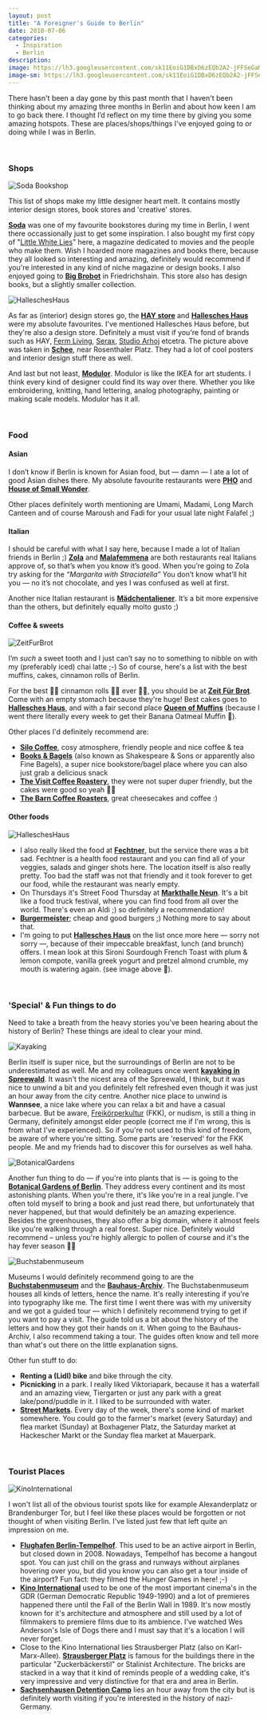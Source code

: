 ```yaml
---
layout: post
title: "A Foreigner's Guide to Berlin"
date: 2018-07-06
categories:
  - Inspiration
  - Berlin
description:
image: https://lh3.googleusercontent.com/sk11EoiG1DBxD6zEQb2A2-jFFSeGaMo-_7fOInNAfsTrtKOKTf15lnFU7uxPvhvK7iP1kav0EyZpqxMUSe0welEfoQJUfP22-oSC-y3dOdTr8Dc_ySmUl-9VkaAsk3z2q9wBC1hZYV2RNdl_4u8nMPAqsCApV6zYe3C1U0kx6YWanQAy6o7zmiHa4Jju25kpB11T6ucMqTbhjTbkrpGNaeFq9mMt0yO9FaG_6cW3EIjLvHzh4X5k6ygySavv87Yk7pQLJE0p7OP1dndqOXtLVbS5UKj15bNYiEyhJU-24qKXJ5CsWyOUTW56LPCY9nGuV6F2vP0bt5TztN9kNEbf_4WZhT9TQXZkp4v7M5nOMs6dgdsspCmgkTzHJH7yzGPQpyY3Xlr1oqEyqGdWCqiYgXyxIBn5FtD6j7OpL9Gel4hh3YDWhqGhLa233IthKn_Qhsm7dpEAG3Qd2nbPr9Zv7L8cF1TvMJ6jI9XtDe3UCesqPQx652bZVDgJQwq-zV8xmlailf-Yhjo1Uh7lvOkZD7ZtvgrbBbRCiatwhDVeaNZ1PBCK0Eqsk38Mg2kCktqxMW6Yy2P_wjjCMysMVNkxSiGIZIglPyxpzA=w2203-h1652-no
image-sm: https://lh3.googleusercontent.com/sk11EoiG1DBxD6zEQb2A2-jFFSeGaMo-_7fOInNAfsTrtKOKTf15lnFU7uxPvhvK7iP1kav0EyZpqxMUSe0welEfoQJUfP22-oSC-y3dOdTr8Dc_ySmUl-9VkaAsk3z2q9wBC1hZYV2RNdl_4u8nMPAqsCApV6zYe3C1U0kx6YWanQAy6o7zmiHa4Jju25kpB11T6ucMqTbhjTbkrpGNaeFq9mMt0yO9FaG_6cW3EIjLvHzh4X5k6ygySavv87Yk7pQLJE0p7OP1dndqOXtLVbS5UKj15bNYiEyhJU-24qKXJ5CsWyOUTW56LPCY9nGuV6F2vP0bt5TztN9kNEbf_4WZhT9TQXZkp4v7M5nOMs6dgdsspCmgkTzHJH7yzGPQpyY3Xlr1oqEyqGdWCqiYgXyxIBn5FtD6j7OpL9Gel4hh3YDWhqGhLa233IthKn_Qhsm7dpEAG3Qd2nbPr9Zv7L8cF1TvMJ6jI9XtDe3UCesqPQx652bZVDgJQwq-zV8xmlailf-Yhjo1Uh7lvOkZD7ZtvgrbBbRCiatwhDVeaNZ1PBCK0Eqsk38Mg2kCktqxMW6Yy2P_wjjCMysMVNkxSiGIZIglPyxpzA=w2203-h1652-no
---
```


There hasn't been a day gone by this past month that I haven't been thinking about my amazing three months in Berlin and about how keen I am to go back there. I thought I’d reflect on my time there by giving you some amazing hotspots. These are places/shops/things I've enjoyed going to or doing while I was in Berlin.

<br/>

### Shops

![Soda Bookshop](https://lh3.googleusercontent.com/xv9PJ-KEOYCEyIsNFeFoSKWWzRixgGuJGKw9Z0KKYPKtPoFJgQB6jT2YmD-hoh687UELudOd8SDuexc3OZhhrnNO86inMswKhyObdOyHYA5-eLdl4crDPXRjIeCodCXoFM5-DgblmKfxz26vzyrckr5h__xgSCzNk0ZzcGxvDvCE-45tbtBR3JR2TsxAHASGgGbmE6H1GigpPqw2tz2jYmZKOgH95A2JmZa2MzqrFHHNj8U4DMQra6CsV__mE3mw7BtahVGepI6IDhZIlQgxf0aLEVJIBOCXokegWDW73_mpxLafAo6ts8vuSr_XEKtETrpGQQGqCgrNUiizCpO7IxtNdbCTxmzld1yZ4nE9fKyPj4VY05Fx1GtzsRx_9b1kN_C0itAJkzX7CLV5Hl-8vKxYIFzqFwQukvD29mdDuH8n0FQxJ0A7T1KAXiEuLVwAIWkREaxoO2yZ_CtXLoeMtuMa1t7v1CrRKyoubMY550JYWIGDObB9RUK8sN6CV1iq9msYKkZTzdfiyd0G4GsC1v3CTFsgCLXP0_hjWkiE97Gv3pnENcaEG82zhU7bz05GQFLtGIuUsJx_qo4k1deqM-wpUy2zaRDTR2JuRMnoCC4AfObdXLInRfKuhgiaJ1L4nimUZ5Qb4uT2NibEwMUBY2-haZhj=w2160-h1620-no)

This list of shops make my little designer heart melt. It contains mostly interior design stores, book stores and 'creative' stores.

**[Soda](http://sodabooks.com/)** was one of my favourite bookstores during my time in Berlin, I went there occassionally just to get some inspiration. I also bought my first copy of "[Little White Lies](http://lwlies.com/)" here, a magazine dedicated to movies and the people who make them. Wish I hoarded more magazines and books there, because they all looked so interesting and amazing, definitely would recommend if you're interested in any kind of niche magazine or design books. I also enjoyed going to **[Big Brobot](http://www.bigbrobot.de/)** in Friedrichshain. This store also has design books, but a slightly smaller collection.

![HalleschesHaus](https://lh3.googleusercontent.com/VUHLSg2R_M13QrOAjUFMrXAVmXnIjLG821NhpkyFZjBfKfETrl5_NGSkF0UDsR8ZVEERKTlVR4rFg5QqOUF5tppnY4uUAkXZEWE8vDY3aoZB_NmdhX7RqF5HQyC24wuLqKHzQKUkDr_Ra9NdzyOsvn5JCd4jXC3kCbUTS6oYUJ6nKa_dmdayTLCJddznxqrP9qfI8oBP8r0ZGfpHqY3G4AtY2_jaoVlv1m6CI8xE8fQala0-PfwdKvu5AXaoOZfhOFNplXwzTc1MzxbTlJysonAhLCNN3y3b9H1segm560XXX4STo9rovmyXSiQj8LjxIjI3jImP0-5eMt1neBEoUzQa9RJ9vCZYg7NpB3AW-Z0HRSQht7l7tR903hcDC9A_2p7zkFLFGV9vuG2QjoSAwtukfp_D91SffOwUoTP5HjpiMPtp7y_YlFEZ3ONnuSj81eYC6hEew7oeRNqQiuVPxqtjwMkbvCOHGvnWfVm3fWFtm53d6mWYRWLzDj2_AF7MqMHuVYlScrAjO_bWmXjc_5TSrLtlRIG92abHQUm3WnzNOVDqIs4rddbAHJu2utQhWcssXBJYRmOEXE1f6l17zbWOiybo28x2Broe_8QuFCvgdEC5jsHse8d63P5o9Ex_iXiShNBHzWFjW9__wqf5lDdigrkE=w2160-h1620-no)

As far as (interior) design stores go, the **[HAY store](https://hay.dk)** and **[Hallesches Haus](https://hallescheshaus.com/)** were my absolute favourites. I've mentioned Hallesches Haus before, but they're also a design store. Definitely a must visit if you're fond of brands such as HAY, [Ferm Living](https://www.fermliving.com/), [Serax](https://www.serax.com/home), [Studio Arhoj](https://arhoj.com/) etcetra. The picture above was taken in **[Schee](https://www.facebook.com/SCHEE.NET/)**, near Rosenthaler Platz. They had a lot of cool posters and interior design stuff there as well.

And last but not least, **[Modulor](https://www.modulor.de/en/)**. Modulor is like the IKEA for art students. I think every kind of designer could find its way over there. Whether you like embroidering, knitting, hand lettering, analog photography, painting or making scale models. Modulor has it all.

<br/>


### Food


#### Asian

I don’t know if Berlin is known for Asian food, but — damn — I ate a lot of good Asian dishes there. My absolute favourite restaurants were **[PHO](http://pho.berlin/)** and **[House of Small Wonder](https://www.houseofsmallwonder.de/)**.

Other places definitely worth mentioning are Umami, Madami, Long March Canteen and of course Maroush and Fadi for your usual late night Falafel ;)

#### Italian

I should be careful with what I say here, because I made a lot of Italian friends in Berlin ;) **[Zola](https://www.facebook.com/zolakreuzberg/)** and **[Malafemmena](https://www.facebook.com/Malafemmena.ristorante/)** are both restaurants real Italians approve of, so that’s when you know it’s good. When you’re going to Zola try asking for the *“Margarita with Straciatella”* You don’t know what’ll hit you — no it’s not chocolate, and yes I was confused as well at first.

Another nice Italian restaurant is **[Mädchentaliener](https://www.facebook.com/maedchenitaliener/)**. It’s a bit more expensive than the others, but definitely equally molto gusto ;)

#### Coffee & sweets

![ZeitFurBrot](https://lh3.googleusercontent.com/lSOpq9NNm77A0djIAE0oUp_bAVanCaLkfA20AV3JukUQfZo0blJ_TQ5q0B44Z0TxXy3b6F8YOz9jlVmstJojAIMtBh2CEueuPuCgHBcD7SsvD9QTD5h3hwCY-Wvbuz8G55XC72yRKSOiQSOgC8OrUMpuqcs5ghmNc1H2DM6dQx7tnsxu9JBWcH0OiqxukoIFWYO15BdGD73IgYczcJBgdrcpp8B4bbEEeMvJMiY4av1Jpyr0nAB8E300SV4mHXEg9SEJPb_a-EsuH-NewTwlsJzS2B4eQVepYxbHdzzc3F3pq3VftbAJO9D39fBDWowlJnWjpGDfI3hvO2H2KEtNQPYqbCOKIect0fcsSqxlAwiCFksD9VgRl8CmMIZICwrH7P0O5AnZb7zopiwaAPsqVo19i-9Kf18W-QUf9uDYIdb-HrPJwp3vPHHvenvogqzBZiCRGdLgL3o3M8dU_Gp5SVI5mvbzRHH_5yjzXEGH-jnuRjkMDxqBmL9w9Xi7PrfU811rJ0yd8kMp0L5YhA_ExpKizAdcZ44XUb44C8-piL7P0ONwFZSK4pGv7QUF-RIhWxa5Tc7Rf9-NQfGQQJJfDV37KoNckIno8TghUKf0HXsLuy7jJ2a8FB4gMOvvhTVPzNBPh1bXkBJ4oOyde16LXYWRfWLQ=w2604-h1952-no)

I’m *such* a sweet tooth and I just can’t say no to something to nibble on with my (preferably iced) chai latte ;-)
So of course, here's a list with the best muffins, cakes, cinnamon rolls of Berlin.

For the best 👏🏻 cinnamon rolls 👏🏻 ever 👏🏻, you should be at **[Zeit Für Brot](https://zeitfuerbrot.com/)**. Come with an empty stomach because they're huge! Best cakes goes to **[Hallesches Haus](https://hallescheshaus.com/)**, and with a fair second place **[Queen of Muffins](https://www.facebook.com/Coffee-Deli-by-Queen-of-Muffins-1035240663188109/)** (because I went there literally every week to get their Banana Oatmeal Muffin 🤤).

Other places I'd definitely recommend are:

- **[Silo Coffee](https://www.facebook.com/silocoffee/)**, cosy atmosphere, friendly people and nice coffee & tea
- **[Books & Bagels](http://www.finebagels.com/)** (also known as Shakespeare & Sons or apparently also Fine Bagels), a super nice bookstore/bagel place where you can also just grab a delicious snack
- **[The Visit Coffee Roastery](https://visit-coffee.com/)**, they were not super duper friendly, but the cakes were good so yeah 🤷🏻‍
- **[The Barn Coffee Roasters](https://thebarn.de/)**, great cheesecakes and coffee :)


#### Other foods

![HalleschesHaus](https://lh3.googleusercontent.com/r8UddtNZnvTcGnQ0VOWDcg0ibLwyj8_XHeWL8I336-f-I48oy_bvuuqjZAYy865g02eEhhmvdc1DgpbCBG6jTfjmu8Ll5Im6aoRdxfJg2xOS8SjG4lW6EhM95MH5Lx-4PVcIbxW2vs9AQHkc_xAL7zksXa3Eov4KokOsFnfp3bXrkHEVY1IHeKI35kT8pB2pyfVOHwTE7OkxSp76TOC-B-Y7Iy8RR3z9Iay20bst_dG0ffcUEelCFwhVFm_K3cAi6UGgZS_nPavFgSOdoOOCcj8MpomNsJYe72k2yTECRpopqoRbeDNn8w0u45thydxCGrAle7VBGQW5UCJQ3x3AgpCtCRj1gQkCQgJooXKW-R-utmd9QjJ01Y_QRTv3avGuE1Gn4tmBAD3QS3lDLQ-lNdTRoBSCg5qnEnggnkfMgksYyo-OR5pLKN5KrQOy0kUcRw80eKp6ajzWTnPrmJoTPb2P6HFPUw2fspkVyHXwoZU3_nB6Pg_7_KcbhMyYOkqiidS2v56QSMRk5oTL-1rcxSWoFH-unU97L-nXfi6c59usx8KQlmK06xdRA435mmEZYVuNHRZD68d7LZb78Mb02hQf3zCzMLearQ=w1240-h1652-no)

- I also really liked the food at **[Fechtner](https://www.facebook.com/fechtnerberlin/?rf=584542535081031)**, but the service there was a bit sad. Fechtner is a health food restaurant and you can find all of your veggies, salads and ginger shots here. The location itself is also really pretty. Too bad the staff was not that friendly and it took forever to get our food, while the restaurant was nearly empty.
- On Thursdays it's Street Food Thursday at **[Markthalle Neun](https://markthalleneun.de/)**. It's a bit like a food truck festival, where you can find food from all over the world. There's even an Aldi ;) so definitely a recommendation!
- **[Burgermeister](http://burger-meister.de/)**; cheap and good burgers ;) Nothing more to say about that.
- I'm going to put **[Hallesches Haus](https://hallescheshaus.com/)** on the list once more here — sorry not sorry —, because of their impeccable breakfast, lunch (and brunch) offers. I mean look at this Sironi Sourdough French Toast with plum & lemon compote, vanilla greek yogurt and pretzel almond crumble, my mouth is watering again. (see image above 🤤).

<br/>


### 'Special' & Fun things to do

Need to take a breath from the heavy stories you've been hearing about the history of Berlin? These things are ideal to clear your mind.


![Kayaking](https://lh3.googleusercontent.com/81qFrv-cH-vSgKjtQvZaMZc05viBFUAaz96JGHLvTg0K_i0G9cStlE2IDYYGnwhgaDWg3nAa8tvvS_-RT6sgdKW9UhVYj-2IgY8kZXDgvBNORGsF5EiOtO5XbHnyIWc-8S4bDhacvMi32waCmFbB27yVDh1ll1QAQKonOL2FKZXJLLTGBj00avRHWm8aiGv12jhr0v_qb0XxB_1gskYHgc5PodZgsuTYMCFuVc5HRMU5bkER3KYAFskBLxIdvpPOdKy1Zx7zAZwaFIxZ2PDnmwVxeomvNaZ8MF1C2OXhi9zXO3Pyl57uaIEORZoLrijlVmFdwg4DjgvKgOslLjFtIE0FJLKbSLc3wnJlVUEEMwjRcTbzqRlX2wrEfPvb-8ljZU6R1WDYRevM0xwTAOaOf7OnIwfOGpWheusQFVvv1vHMUIRmRs55OLNBP0p_KIk1tkyFz414PQkKZZKnuCC9_4iF9iKSwNEOv1DAgQb1TRjZnuG9DoY5tXRsE5PI8m6CEvPuamD6Cv3hejHlBv6WaHSrylBM9msGPJ2o45o2MZWep5biVHzlxKC1OoLxwb2_BCoSZa_XtL_V_z0MnjV4QQ1VelWa9FUgKIKJmmeNvUK6hqbymjhN7J9WWQLraj9DQZGhlKrLETH3Bf1xNMuxolwDrNA=w2036-h1527-no)

Berlin itself is super nice, but the surroundings of Berlin are not to be underestimated as well. Me and my colleagues once went **[kayaking in Spreewald](https://www.spreewald.de/en/canoe-and-boat-hire/)**. It wasn't the nicest area of the Spreewald, I think, but it was nice to unwind a bit and you definitely felt refreshed even though it was just an hour away from the city centre. Another nice place to unwind is **Wannsee**, a nice lake where you can relax a bit and have a casual barbecue. But be aware, [Freikörperkultur](https://en.wikipedia.org/wiki/FKK) (FKK), or nudism, is still a thing in Germany, definitely amongst elder people (correct me if I'm wrong, this is from what I've experienced). So if you're not used to this kind of freedom, be aware of where you're sitting. Some parts are 'reserved' for the FKK people. Me and my friends had to discover this for ourselves as well haha.

![BotanicalGardens](https://lh3.googleusercontent.com/Y4uS9svTswmyp_0WPM0rkK_Wkvhj5EXhnCpmQjPGCUo7dklItyFesaKPpYt72LFJwzIAGBHzzEHc_j0pbuCoYLcPWZhDgipcm6flI79S1QWp5BHOwhECQ9MVEvIgN_sbzLYHqWSP2FkEwat3BuEaFHOTMnCB5FjxmmaqfWbDZaC4KwSCJUm0icRiQYWYnwsPLHNfSkbz8K8_QIFeux5fV14t9a7H6xBbW-QLsZ46H1ASL6tNAikQb8DQpv3xvjKoXTpQGvuFqOqMltp1ZXKenmTZ5NhkmSGqWFGgRSaKATxCmKOWAxgfPoXqlhzKzqKIFKmfd_XMR4zjo2jHX_PE7Sos-3XRGdPc932ghxdzTfXBEbXdsgSxdwa_P-bAw2kAo3TSo4yRQDKfgpCKrX8uXE74F7Oh3TTKPe5zZ5fkK1hbI3ch7B_sOfg8YtFlTap64law2mx5zDI3zzh0rLjKdDmQYDQwKvaMloyeUXs3aP3_fihfVvGEBo5_dqlIr8LQVNZf_gIymdj6qpCE9Zv8wefCrBC-qDiI-EoyYQRQkzNxDW0DmtIb5y1Vw8JVR11GcwURIvYKVL2Jrgeq5rnlGff4kHGc4lF9Tw=w2204-h1652-no)

Another fun thing to do — if you're into plants that is — is going to the **[Botanical Gardens of Berlin](https://www.bgbm.org/)**. They address every continent and its most astonishing plants. When you're there, it's like you're in a real jungle. I've often told myself to bring a book and just read there, but unfortunately that never happened, but that would definitely be an amazing experience. Besides the greenhouses, they also offer a big domain, where it almost feels like you're walking through a real forest. Super nice. Definitely would recommend – unless you're highly allergic to pollen of course and it's the hay fever season 🤷🏻‍

![Buchstabenmuseum](https://lh3.googleusercontent.com/343zjdHHAQqZLmZeS2UIb6H5xkN0Kb7dbC1WtJH2mSRjOlL2jDv4ndg9ySiqmUREEKhH9MzW9yE3oiOegfxPkyDBRaw2SFdK_bw9Em5kHkdfRp2sCNQslaLZtAbLb-3viF6J3xEYsDLtHLyZD_wI_8M8w034Rt6ArBowBo6KRLYzXSAsuFiWYt6DLH9TRMdpHcO8X7I4ctIAblG35Mx8tRzrmKUsKETaLxdZFuagGTXI3aAFeOmTihIur5YDVLydNz63L5Zk_NtLy2Ib8o1L-P7yyxK0hK0YoIO-OLXVJDosBX-9VGiXJhfJf991kjiF9vuk0l9n-PG98dNmWqIsQWUPjbCLfrqZeqHLp7ih414i1I9uHdNyPwfegz7qtzq2uT6hCPjM9QNgy3G8TFMLs--M2E4g34aPMrF4-vkOSuN5I-5vYRp0jjAhipoi4YoXsi7yPhchmZEg-QiWvoQ7nHvDMJrV8dlfxe6BAcdiJzbtCiGRwIeNZn5fV9JB2GtVtCq8y2ltKzT31EsB_l4lOeLfgBKX7hDpl2KB8m19Be6CLuQdPixNeOuojaToQQ_DF9M0hVnQIShy42cKnF_InzK2C1viiM9M1HD7KU44NDrrmcILeP-Jyambc5F8Sl4CgKGB6Y18LBRYy-EN6yK3u667D84=w2160-h1620-no)

Museums I would definitely recommend going to are the **[Buchstabenmuseum](https://www.buchstabenmuseum.de/en/)** and the **[Bauhaus-Archiv](https://www.bauhaus.de/de/)**. The Buchstabenmuseum houses all kinds of letters, hence the name. It's really interesting if you're into typography like me. The first time I went there was with my university and we got a guided tour — which I definitely recommend trying to get if you want to pay a visit. The guide told us a bit about the history of the letters and how they got their hands on it. When going to the Bauhaus-Archiv, I also recommend taking a tour. The guides often know and tell more than what's out there on the little explanation signs.

Other fun stuff to do:

- **Renting a (Lidl) bike** and bike through the city.
- **Picnicking** in a park. I really liked Viktoriapark, because it has a waterfall and an amazing view, Tiergarten or just any park with a great lake/pond/puddle in it. I liked to be surrounded with water.
- **[Street Markets](https://www.berlin.de/en/shopping/markets-and-flea-markets/)**. Every day of the week, there's some kind of market somewhere. You could go to the farmer's market (every Saturday) and flea market (Sunday) at Boxhagener Platz, the Saturday market at Hackescher Markt or the Sunday flea market at Mauerpark.

<br/>

### Tourist Places

![KinoInternational](https://lh3.googleusercontent.com/5zhxHabjVrjroN1VTw3sxie7oifX__pFM9WM9HfUlyQbP1OW3j5J1wMJ-XjspCZyQzNDqj7n_Q5D14sFtEEjDKJbzs6bm0byJhJPTGryIjF_eY4rO56r0N6UBZS7Fw4PKZBu9Wf7EpNAAIdQdFJsb13Er79lyVhNUCfipn6uW7uaJLUNW_JbNNuP3cwTwW0GKq3mR2vc0SmChYRHAwj6-1ooSQ3erR411S6VHEofSOQeT6SpSWAfCOqfc0SV3j__OiEQQYdct7rpCgKi6N0x4BKreuT2K5I3z4SQYNjQ5gaCQ0xI6HkpxFBZYrFPJfbpPlhxXHMaxZGZ7UruLYaUM4lYlslfCZDwDaZ0JOcOvSyDU19pnPKkO1ApNurXTlLAY07KLe9373HoIUjvrXPlunm4Ttb6ChKlDcvXuDDZBoA4aht1qNhzSIWS_smqYX_EZZed2j59xL6S_JPE5uRijYG5WqQT96AKo2HJdiWacX-J0tDZEYfms6a8VmKhguasCDnTdJ_5C1gxthUHsqV1NnVsMHrrgNeBkEmmfaCLapqhowlH2xTxGAU0Py3-_zhSVeQKjtxqDTHc7fIs8FW8m74_37ym6RnFVuTFKTIQ_LI36SZwi_zSr-03T7-cZFf7ldUsSxkhjYXnNOzgsDfvq5F2Tp4=w1024-h1545-no)

I won't list all of the obvious tourist spots like for example Alexanderplatz or Brandenburger Tor, but I feel like these places would be forgotten or not thought of when visiting Berlin. I've listed just few that left quite an impression on me.


- **[Flughafen Berlin-Tempelhof](https://www.thf-berlin.de/)**. This used to be an active airport in Berlin, but closed down in 2008. Nowadays, Tempelhof has become a hangout spot. You can just chill on the grass and runways without airplanes hovering over you, but did you know you can also get a tour inside of the airport? Fun fact: they filmed the Hunger Games in here! ;-)
- **[Kino International](https://yorck.de/kinos)** used to be one of the most important cinema's in the GDR (German Democratic Republic 1949-1990) and a lot of premieres happened there until the Fall of the Berlin Wall in 1989. It's now mostly known for it's architecture and atmosphere and still used by a lot of filmmakers to premiere films due to its ambience. I've watched Wes Anderson's Isle of Dogs there and I must say that it's a location I will never forget.
- Close to the Kino International lies Strausberger Platz (also on Karl-Marx-Allee). **[Strausberger Platz](https://en.wikipedia.org/wiki/Strausberger_Platz)** is famous for the buildings there in the particular "Zuckerbäckerstil" or Stalinist Architecture. The bricks are stacked in a way that it kind of reminds people of a wedding cake, it's very impressive and very distinctive for that era and area in Berlin.
- **[Sachsenhausen Detention Camp](http://www.stiftung-bg.de/gums/)** lies an hour away from the city but is definitely worth visiting if you're interested in the history of nazi-Germany.


<br/>
